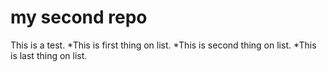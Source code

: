 # my second repo
This is a test.
*This is first thing on list.
*This is second thing on list.
*This is last thing on list.
